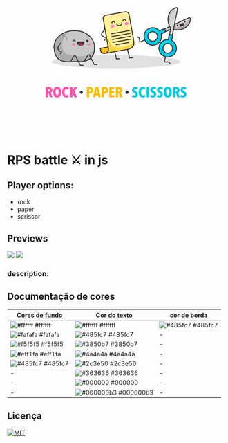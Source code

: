 ![Banner](./src/img/Banner.png)
# RPS battle ⚔️ in js

## Player options:
- rock
- paper
- scrissor

## Previews
<img src="./src/previews/previewMobile.png" width="300"> 
<img src="./src/previews/previewMobile.png" width="300"> 

### description:


## Documentação de cores

 | Cores de fundo | Cor do texto | cor de borda
| ----------------| -------------|-------------|
| ![#ffffff](https://via.placeholder.com/10/fff?text=+) #ffffff  | ![#ffffff](https://via.placeholder.com/10/ffffff?text=+) #ffffff | ![#485fc7](https://via.placeholder.com/10/485fc7?text=+) #485fc7 |
| ![#fafafa](https://via.placeholder.com/10/fafafa?text=+) #fafafa | ![#485fc7](https://via.placeholder.com/10/485fc7?text=+) #485fc7 | - |
| ![#f5f5f5](https://via.placeholder.com/10/f5f5f5?text=+) #f5f5f5 | ![#3850b7](https://via.placeholder.com/10/3850b7?text=+) #3850b7 | - |
| ![#eff1fa](https://via.placeholder.com/10/eff1fa?text=+) #eff1fa | ![#4a4a4a](https://via.placeholder.com/10/4a4a4a?text=+) #4a4a4a | - |
| ![#485fc7](https://via.placeholder.com/10/485fc7?text=+) #485fc7 | ![#2c3e50](https://via.placeholder.com/10/2c3e50?text=+) #2c3e50 | - |
| - | ![#363636](https://via.placeholder.com/10/363636?text=+) #363636 | - |
| - |  ![#000000](https://via.placeholder.com/10/000000?text=+) #000000 | - |
| - |  ![#000000b3](https://via.placeholder.com/10/000000b3?text=+) #000000b3 |- |


## Licença

[![MIT](https://img.shields.io/badge/Licence-MIT-success)](https://choosealicense.com/licenses/mit/)
